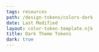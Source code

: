 ```yaml
---
tags: resources
path: /design-tokens/colors-dark
date: Last Modified
layout: color-token.template.njk
title: Dark Theme Tokens
dark: true
---
```

